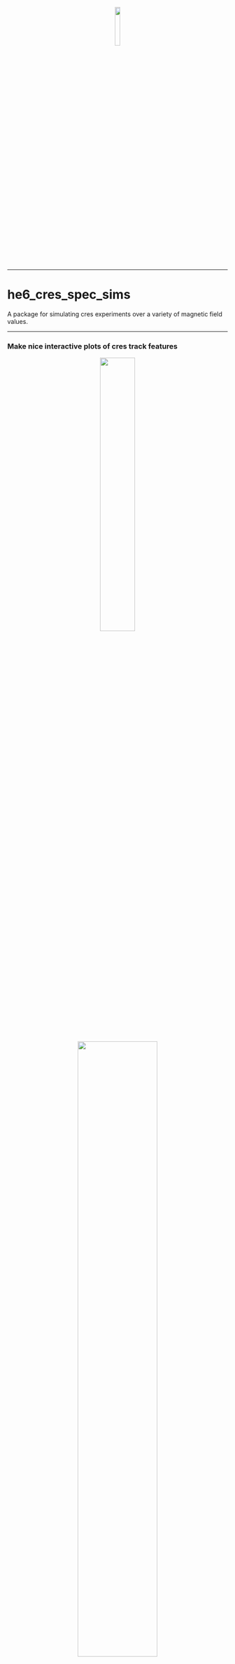 
<p align="center"><img width="15%" src="/demo/readme_imgs/he6-cres_logo.png" /></p>

--------------------------------------------------------------------------------
# he6_cres_spec_sims

A package for simulating cres experiments over a variety of magnetic field values.

--------------------------------------------------------------------------------
### Make nice interactive plots of cres track features

<p align="center"><img width="40%" src="/demo/readme_imgs/plot_stuff.png" />              <img width="60%" src="/demo/readme_imgs/make_plot.png" /></p>

--------------------------------------------------------------------------------
## Instructions for running simulations on CENPA cluster (rocks): 

* **Get dependencies**: 
	* *Instructions:* 
		* Log on to rocks. 
		* `cd /data/eliza4/he6_cres/simulation/`
		* `pip3 install -r he6-cres-spec-sims/requirements.txt` 
	* *Notes:*
		* May need to upgrade pip for the above to work on rocks. 
			* For Winston and I this worked: `pip3 install --upgrade pip`	
		* The following should contain all necessary python packages but if that isn't the case please let Drew Byron know. 
		* Be sure to add the `module load python-3.7.3` to your enviornment setup file or .bash_profile file so that you have access to python3.
		* The above must be done by each user, as it's the current users python packages that the scripts below will be utilizing. 

* **Simulate an experiment**: 
	* *Instructions:* 
		* Log on to rocks. 
		* `cd /data/eliza4/he6_cres/simulation/he6-cres-spec-sims`
		* Set up: 
			* Before running an experiment one needs a `.json` experiment config and a `.yaml` base config to both be in the following directory on rocks: `/data/eliza4/he6_cres/simulation/sim_results/experiments/`. See (TODO WHERE TO DOCUMENT THIS) somewhere for more details on what these two config files must contain. 
			* Here is how I copy those over from the examples shown in the repo (`he6-cres-spec-sims/config_files`). You should be able to do the same with minimal adjustment of paths.
				* `!scp /home/drew/He6CRES/he6-cres-spec-sims/config_files/rocks* drewbyron@172.25.100.1:/data/eliza4/he6_cres/simulation/sim_results/experiments`
		* Initial run: 
			* `./he6_cres_spec_sims/run_rocks_experiment.py -exp "/data/eliza4/he6_cres/simulation/sim_results/experiments/rocks_exp_config_example.json"`
		* Clean-up: 
			* `./he6_cres_spec_sims/run_rocks_experiment.py -exp "/data/eliza4/he6_cres/simulation/sim_results/experiments/rocks_exp_config_example.json" -clean True` 
	* *Notes:*
		* Initial run:
			* `-exp` (str): Specify the path to the json file that contains the specific attributes (in the form of a python dictionary) of the simulated experiment. See the docstring for the `run_rocks_experiment.py` module for a complete description of all attributes that the `.json` must contain.
			* Say one made a `.json` experiment config locally based on some queries to the he6 postgreSQL database. You could copy that to the rocks `sim_results/experiments` directory with a command like this: 
				* `!scp /media/drew/T7\ Shield/spec_sims_results/rocks_experiments/exp_demo_nov2022.json drewbyron@172.25.100.1:/data/eliza4/he6_cres/simulation/sim_results/experiments`
			* Here `experiment_copies` number of independent (unique random seeds) but otherwise identical experiments are run over rocks. The experiment attribute `experiment_copies` is specified in the `.json` config file. It is parallelized such that each field specified in each copy is sent to a different node. So for example if the `.json` config had these attributes: `{"experiment_copies": 5, "beta_num": 1000, "fields_T": [1.0, 2.0, 3.0]}`, then 5 copies x 3 fields = 15 nodes would each simulate 1000 betas. 
			* There needs to be a base config file in the `/sim_results/experiments` directory that the `.json` config file points to. One can copy a local `.yaml` file over from your local machine with a command like this: 
				* TODO: FILL THIS IN. ALSO put all the base components necessary along with a demo in the repo somewhere.  
		* Clean up:
			* In the clean-up phase the different copies of the experiment that are produced by the run are combined into one directory that can then be copied onto a local machine for analysis. 
			* In the example used above where we have 5 copies of an experiment spanning 3 fields each with 1000 betas simulated, all of the resultant `.csvs` containing track info for the 5 copies is combined into one directory. 
	* **Analyzing simulation results**: 
		* *Intructions:* 
			* Use the class `SimulationResults` from the `results.py` module (need to have a local copy of the repo) to grab the experiment results. 
			* Example code to be run in ipynb or within a script: 
				* `sys.path.append("/home/drew/He6CRES/he6-cres-spec-sims/")`
				* `from he6_cres_spec_sims.results import SimulationResults`
				* `local_dir = "/media/drew/T7 Shield/spec_sims_results/rocks_experiments"`
				* `sim_exp_name = "rocks_exp_config_example"`
				* `sim = SimulationResults(local_dir = local_dir, sim_exp_name = sim_exp_name )`
			* Explore all that the `sim` instance contains: `sim.results.__dict__`
			* All simulated tracks (as pd.DataFrame) are here: `sim.results.tracks`
		* *Notes:*
			* See the demo notebook for a full illustration of the above: `he6-cres-spec-sims/demo/rocks_sim_experiment_demo.ipynb`.

## Instructions for running simulations locally: 

* **Get dependencies**: 
	* *Instructions:* 
		* Navigate into desired parent directory.
		* Clone the repo, or `git pull` if you already have it. A hard reset to the remote may be necessary if you have an old version. (NEED THE DEV BRNACH TO BE WORKING.)  
			* `git clone git@github.com:Helium6CRES/he6-cres-spec-sims.git`
		* `pip3 install -r he6-cres-spec-sims/requirements.txt` 
	* *Notes:*
		* You will need pip3 for the above to work. 

* **Simulate an experiment**: 
	* *Instructions:* 
		* Navigate into your `he6-cres-spec-sims` parent directory.
		* Set up: 
			* Before running an experiment one needs a `.json` experiment config and a `.yaml` base config to both be in a directory suited for simulation results. For me this is in an external drive. 
			* Here is how I copy those over from the examples shown in the repo (`he6-cres-spec-sims/config_files`). You should be able to do the same with minimal adjustment of paths.
				* `cp /home/drew/He6CRES/he6-cres-spec-sims/config_files/local* /media/drew/T7\ Shield/spec_sims_results/local_experiments`
			* The `base_config_path` field in the `.json` experiment config needs to be manually changed to point at the `.yaml` base config file. Change this path. 
		* Run experiment: 
			* `./he6-cres-spec-sims/run_local_experiment.py -exp "/media/drew/T7 Shield/spec_sims_results/local_experiments/local_exp_config_example.json"`

	* *Notes:*
		* Run experiment:
			* No clean-up is necessary. 
			* The only difference between the config files used locally and on rocks is that there is no `experiment_copies` field in the local `.json` config. The base config (`.yaml`) is identical. 

	* **Analyzing simulation results**: 
		* *Intructions:* 
			* Use the class `ExperimentResults` from the `experiment.py` module to grab the experiment results. 
			* Example code to be run in ipynb or within a script: 
				* `sys.path.append("/home/drew/He6CRES/he6-cres-spec-sims/")`
				* `from he6_cres_spec_sims.experiment import ExpResults`
				* `experiment_config_path = "/media/drew/T7 Shield/spec_sims_results/local_experiments/local_exp_config_example/local_exp_config_example_exp.yaml"`
				* `sim = ExpResults.load(experiment_config_path =experiment_config_path  )`
			* Explore all that the `sim` instance contains: `sim.__dict__`
			* All simulated tracks (as pd.DataFrame) are here: `sim.tracks`
		* *Notes:*
			* See the demo notebook for a full illustration of the above: `he6-cres-spec-sims/demo/local_sim_experiment_demo.ipynb`.

## To Dos (11/17/22): 

* Work on making a visual readme. Get some demos of the functionality. 
* Note somewhere that the logs should be deleted every once in a while. 
* Clean up the code and make docstrings! You got this. 
* Merge this branch into develop. 
* Test a rocks run with a lot of stats to see what breaks.
* Then move on to making sure that katydid on rocks still works without the pip install. For now I am uninstalling the package with a pip uninstall. This will break katydid on rocks!! So I need to go fix that once I'm done with this


## Done List: 
* A lot. 


## Imports!

* Ok so generally I'm doing things right but things get wierd when you try to run a script inside your package. That generally causes issues. So try to get run_rocks_exp also working outside of the package. 